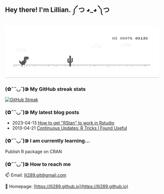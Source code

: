 <h2> Hey there! I'm Lillian. ༼ つ ◕_◕ ༽つ </h2>

![image](https://github.com/lli289/lli289/blob/main/dino.gif)   

### (✿˶˘◡˘)⋑ My GitHub streak stats

[![GitHub Streak](https://github-readme-streak-stats.herokuapp.com?user=lli289&theme=transparent&hide_border=true&date_format=M%20j%5B%2C%20Y%5D)](https://git.io/streak-stats)

### (✿˶˘◡˘)⋑ My latest blog posts
* 2023-04-13 [How to get "RStan" to work in Rstudio](https://lli289.github.io/posts/2023/04/blog-post-1/)
* 2013-04-21 [Continuous Updates: R Tricks I Found Useful](https://lli289.github.io/posts/2023/04/blog-post-2/)

### (✿˶˘◡˘)⋑ I am currently learning...

Publish R package on CRAN

### (✿˶˘◡˘)⋑ How to reach me
📫 Email: lli289.git@gmail.com
  
📰 Homepage: [https://lli289.github.io](https://lli289.github.io)
  
<!--
**lli289/lli289** is a ✨ _special_ ✨ repository because its `README.md` (this file) appears on your GitHub profile.


- 🔭 I’m currently working on ...
- 🌱 I’m currently learning ...
- 👯 I’m looking to collaborate on ...
- 🤔 I’m looking for help with ...
- 💬 Ask me about ...
- 😄 Pronouns: ...
- ⚡ Fun fact: ...
-->
